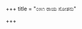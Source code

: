 +++
title = "೦೫೧ ರಾಯ ಸೋತನು"

+++
<div class="audioEmbed"  src="https://archive.org/download/kumAra-vyAsa-bhArata_kaGaPa_with_metadata/02_sabhA__13__051_rAya_sOtanu.mp3" caption="ಗ-ಪ"></div>